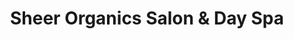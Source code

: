 ---
title: "Sheer Organics Salon & Day Spa"
url: /salt-lake-city/sheer-organics-salon-and-day-spa/
shop: beauty
---